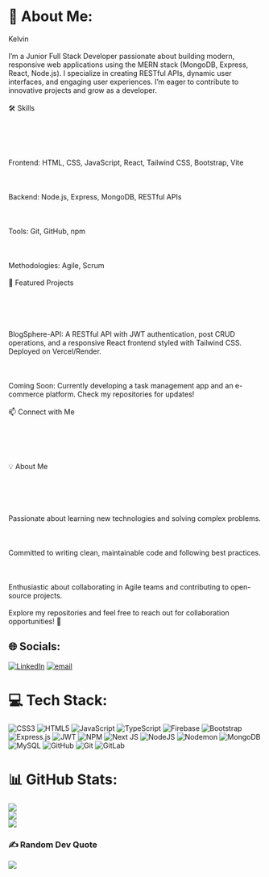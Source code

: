 # 💫 About Me:
Kelvin<br><br>I’m a Junior Full Stack Developer passionate about building modern, responsive web applications using the MERN stack (MongoDB, Express, React, Node.js). I specialize in creating RESTful APIs, dynamic user interfaces, and engaging user experiences. I’m eager to contribute to innovative projects and grow as a developer.<br><br>🛠️ Skills<br><br><br><br><br><br>Frontend: HTML, CSS, JavaScript, React, Tailwind CSS, Bootstrap, Vite<br><br><br><br>Backend: Node.js, Express, MongoDB, RESTful APIs<br><br><br><br>Tools: Git, GitHub, npm<br><br><br><br>Methodologies: Agile, Scrum<br><br>🌟 Featured Projects<br><br><br><br><br><br>BlogSphere-API: A RESTful API with JWT authentication, post CRUD operations, and a responsive React frontend styled with Tailwind CSS. Deployed on Vercel/Render.<br><br><br><br>Coming Soon: Currently developing a task management app and an e-commerce platform. Check my repositories for updates!<br><br>📫 Connect with Me<br><br><br><br><br><br>💡 About Me<br><br><br><br><br><br>Passionate about learning new technologies and solving complex problems.<br><br><br><br>Committed to writing clean, maintainable code and following best practices.<br><br><br><br>Enthusiastic about collaborating in Agile teams and contributing to open-source projects.<br><br>Explore my repositories and feel free to reach out for collaboration opportunities! 🚀


## 🌐 Socials:
[![LinkedIn](https://img.shields.io/badge/LinkedIn-%230077B5.svg?logo=linkedin&logoColor=white)](https://linkedin.com/in/https://www.linkedin.com/in/kelvin-carmona-791938230/) [![email](https://img.shields.io/badge/Email-D14836?logo=gmail&logoColor=white)](mailto:kelvinjesuscarmona1@gmail.com) 

# 💻 Tech Stack:
![CSS3](https://img.shields.io/badge/css3-%231572B6.svg?style=for-the-badge&logo=css3&logoColor=white) ![HTML5](https://img.shields.io/badge/html5-%23E34F26.svg?style=for-the-badge&logo=html5&logoColor=white) ![JavaScript](https://img.shields.io/badge/javascript-%23323330.svg?style=for-the-badge&logo=javascript&logoColor=%23F7DF1E) ![TypeScript](https://img.shields.io/badge/typescript-%23007ACC.svg?style=for-the-badge&logo=typescript&logoColor=white) ![Firebase](https://img.shields.io/badge/firebase-%23039BE5.svg?style=for-the-badge&logo=firebase) ![Bootstrap](https://img.shields.io/badge/bootstrap-%238511FA.svg?style=for-the-badge&logo=bootstrap&logoColor=white) ![Express.js](https://img.shields.io/badge/express.js-%23404d59.svg?style=for-the-badge&logo=express&logoColor=%2361DAFB) ![JWT](https://img.shields.io/badge/JWT-black?style=for-the-badge&logo=JSON%20web%20tokens) ![NPM](https://img.shields.io/badge/NPM-%23CB3837.svg?style=for-the-badge&logo=npm&logoColor=white) ![Next JS](https://img.shields.io/badge/Next-black?style=for-the-badge&logo=next.js&logoColor=white) ![NodeJS](https://img.shields.io/badge/node.js-6DA55F?style=for-the-badge&logo=node.js&logoColor=white) ![Nodemon](https://img.shields.io/badge/NODEMON-%23323330.svg?style=for-the-badge&logo=nodemon&logoColor=%BBDEAD) ![MongoDB](https://img.shields.io/badge/MongoDB-%234ea94b.svg?style=for-the-badge&logo=mongodb&logoColor=white) ![MySQL](https://img.shields.io/badge/mysql-4479A1.svg?style=for-the-badge&logo=mysql&logoColor=white) ![GitHub](https://img.shields.io/badge/github-%23121011.svg?style=for-the-badge&logo=github&logoColor=white) ![Git](https://img.shields.io/badge/git-%23F05033.svg?style=for-the-badge&logo=git&logoColor=white) ![GitLab](https://img.shields.io/badge/gitlab-%23181717.svg?style=for-the-badge&logo=gitlab&logoColor=white)
# 📊 GitHub Stats:
![](https://github-readme-stats.vercel.app/api?username=kelvin261203&theme=gotham&hide_border=false&include_all_commits=false&count_private=false)<br/>
![](https://nirzak-streak-stats.vercel.app/?user=kelvin261203&theme=gotham&hide_border=false)<br/>
![](https://github-readme-stats.vercel.app/api/top-langs/?username=kelvin261203&theme=gotham&hide_border=false&include_all_commits=false&count_private=false&layout=compact)

### ✍️ Random Dev Quote
![](https://quotes-github-readme.vercel.app/api?type=horizontal&theme=dark)

<!-- Proudly created with GPRM ( https://gprm.itsvg.in ) -->

